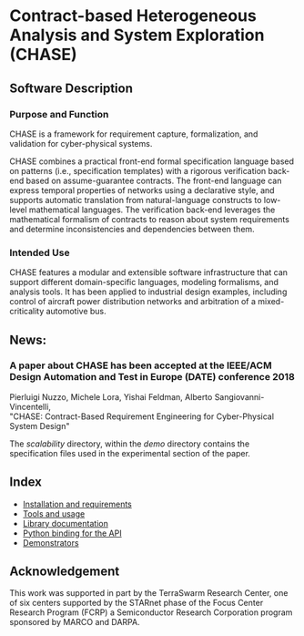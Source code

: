 # Contract-based Heterogeneous Analysis and System Exploration (CHASE)
## Software Description
### Purpose and Function

CHASE is a framework for requirement capture, formalization, and validation 
for cyber-physical systems.

CHASE combines a practical front-end formal specification language based on 
patterns (i.e., specification templates) with a rigorous verification back-end 
based on assume-guarantee contracts. The front-end language can express temporal
properties of networks using a declarative style, and supports automatic 
translation from natural-language constructs to low-level mathematical languages. 
The verification back-end leverages the mathematical formalism of contracts to 
reason about system requirements and determine inconsistencies and dependencies
between them.

### Intended Use

CHASE features a modular and extensible software infrastructure that can support
different domain-specific languages, modeling formalisms, and analysis tools. 
It has been applied to industrial design examples, including control of aircraft 
power distribution networks and arbitration of a mixed-criticality automotive bus.

## News: 
### A paper about CHASE has been accepted at the IEEE/ACM Design Automation and Test in Europe (DATE) conference 2018
Pierluigi Nuzzo, Michele Lora, Yishai Feldman, Alberto Sangiovanni-Vincentelli,  
"CHASE: Contract-Based Requirement Engineering for Cyber-Physical System Design"

The *scalability* directory, within the *demo* directory contains the specification files used in the experimental
section of the paper.

## Index
- [Installation and requirements][INST]
- [Tools and usage][TOOLS]
- [Library documentation][LIBRARY]
- [Python binding for the API][PYTHON]
- [Demonstrators][DEMO]

## Acknowledgement

This work was supported in part by the TerraSwarm Research Center, one of six 
centers supported by the STARnet phase of the Focus Center Research Program 
(FCRP) a Semiconductor Research Corporation program sponsored by MARCO and DARPA.

[INST]: doc/md/installation.md
[TOOLS]: doc/md/tools.md
[LIBRARY]: doc/md/library.md
[PYTHON]: doc/md/python.md
[DEMO]: doc/md/demo.md
